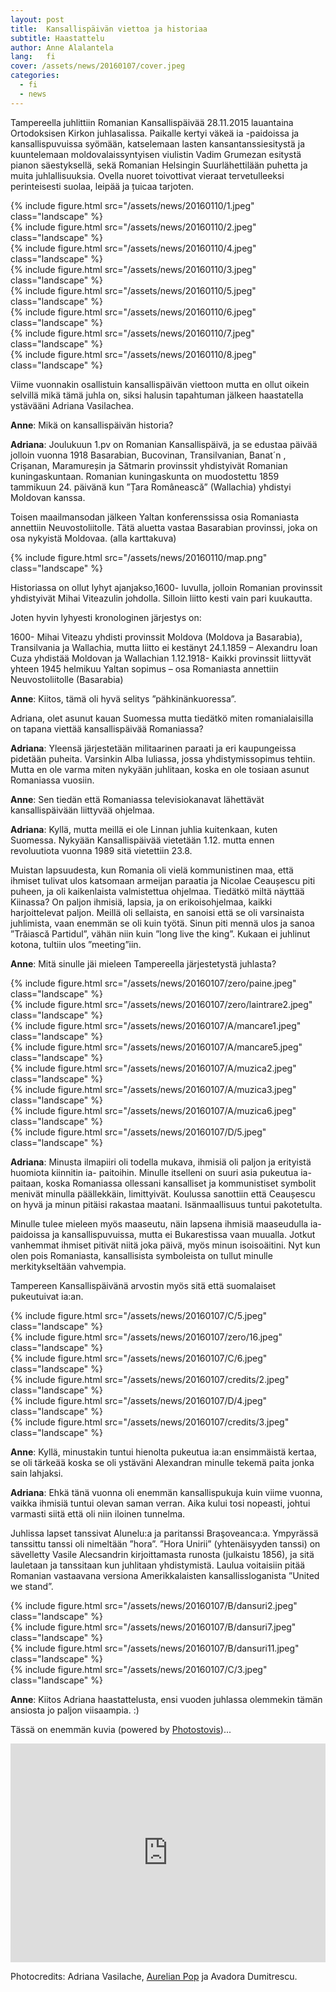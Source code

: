 ```yaml
---
layout: post
title:  Kansallispäivän viettoa ja historiaa
subtitle: Haastattelu
author: Anne Alalantela
lang:   fi
cover: /assets/news/20160107/cover.jpeg
categories:
  - fi
  - news
---
```


Tampereella juhlittiin Romanian Kansallispäivää 28.11.2015 lauantaina Ortodoksisen Kirkon juhlasalissa. Paikalle kertyi väkeä ia -paidoissa ja kansallispuvuissa syömään, katselemaan lasten kansantanssiesitystä ja kuuntelemaan moldovalaissyntyisen viulistin Vadim Grumezan esitystä pianon säestyksellä, sekä Romanian Helsingin Suurlähettilään puhetta ja muita juhlallisuuksia. Ovella nuoret toivottivat vieraat tervetulleeksi perinteisesti suolaa, leipää ja țuicaa tarjoten.

<div class="row">
  <div class="col-md-6">
  {% include figure.html src="/assets/news/20160110/1.jpeg" class="landscape" %}
  </div>
  <div class="col-md-6">
  {% include figure.html src="/assets/news/20160110/2.jpeg" class="landscape" %}
  </div>
  <div class="col-md-6">
  {% include figure.html src="/assets/news/20160110/4.jpeg" class="landscape" %}
  </div>
  <div class="col-md-6">
  {% include figure.html src="/assets/news/20160110/3.jpeg" class="landscape" %}
  </div>
  <div class="col-md-6">
  {% include figure.html src="/assets/news/20160110/5.jpeg" class="landscape" %}
  </div>
</div>
<div class="row">
  <div class="col-md-6">
  {% include figure.html src="/assets/news/20160110/6.jpeg" class="landscape" %}
  </div>
  <div class="col-md-6">
  {% include figure.html src="/assets/news/20160110/7.jpeg" class="landscape" %}
  </div>
  <div class="col-md-3">
  </div>
  <div class="col-md-6">
  {% include figure.html src="/assets/news/20160110/8.jpeg" class="landscape" %}
  </div>
</div>

Viime vuonnakin osallistuin kansallispäivän viettoon mutta en ollut oikein selvillä mikä tämä juhla on, siksi halusin tapahtuman jälkeen haastatella ystävääni Adriana Vasilachea. 

__Anne__: Mikä on kansallispäivän historia?

__Adriana__: Joulukuun 1.pv on Romanian Kansallispäivä, ja se edustaa päivää jolloin vuonna 1918 Basarabian, Bucovinan, Transilvanian, Banat´n , Crișanan, Maramureșin ja Sătmarin provinssit yhdistyivät Romanian kuningaskuntaan. Romanian kuningaskunta on muodostettu 1859 tammikuun 24. päivänä kun ”Țara Românească” (Wallachia) yhdistyi Moldovan kanssa.  

Toisen maailmansodan jälkeen Yaltan konferenssissa osia Romaniasta annettiin Neuvostoliitolle. Tätä aluetta vastaa Basarabian provinssi, joka on osa nykyistä Moldovaa. (alla karttakuva)

<div class="row">
  <div class="col-md-3">
  </div>
  <div class="col-md-6">
  {% include figure.html src="/assets/news/20160110/map.png" class="landscape" %}
  </div>
</div>

Historiassa on ollut lyhyt ajanjakso,1600- luvulla, jolloin Romanian provinssit yhdistyivät Mihai Viteazulin johdolla. Silloin liitto kesti vain pari kuukautta. 

Joten hyvin lyhyesti kronologinen järjestys on: 

1600- Mihai Viteazu yhdisti provinssit Moldova (Moldova ja Basarabia), Transilvania ja Wallachia, mutta liitto ei kestänyt
24.1.1859 – Alexandru Ioan Cuza yhdistää Moldovan ja Wallachian
1.12.1918- Kaikki provinssit liittyvät yhteen
1945 helmikuu Yaltan sopimus – osa Romaniasta annettiin Neuvostoliitolle (Basarabia)

__Anne__: Kiitos, tämä oli hyvä selitys ”pähkinänkuoressa”. 

Adriana, olet asunut kauan Suomessa mutta tiedätkö miten romanialaisilla on tapana viettää kansallispäivää Romaniassa? 

__Adriana__: Yleensä järjestetään militaarinen paraati ja eri kaupungeissa pidetään puheita. Varsinkin Alba Iuliassa, jossa yhdistymissopimus tehtiin. Mutta en ole varma miten nykyään juhlitaan, koska en ole tosiaan asunut Romaniassa vuosiin.

__Anne__: Sen tiedän että Romaniassa televisiokanavat lähettävät kansallispäivään liittyvää ohjelmaa. 

__Adriana__: Kyllä, mutta meillä ei ole Linnan juhlia kuitenkaan, kuten Suomessa. Nykyään Kansallispäivää vietetään 1.12. mutta ennen revoluutiota vuonna 1989 sitä vietettiin 23.8.

Muistan lapsuudesta, kun Romania oli vielä kommunistinen maa, että ihmiset tulivat ulos katsomaan armeijan paraatia ja Nicolae Ceaușescu piti puheen, ja oli kaikenlaista valmistettua ohjelmaa. Tiedätkö miltä näyttää Kiinassa? On paljon ihmisiä, lapsia, ja on erikoisohjelmaa, kaikki harjoittelevat paljon. Meillä oli sellaista, en sanoisi että se oli varsinaista  juhlimista, vaan enemmän se oli kuin työtä. Sinun piti mennä ulos ja sanoa ”Trăiască Partidul”, vähän niin kuin ”long live the king”. Kukaan ei juhlinut kotona, tultiin ulos ”meeting”iin.

__Anne__: Mitä sinulle jäi mieleen Tampereella järjestetystä juhlasta?

<div class="row">
  <div class="col-md-6">
    {% include figure.html src="/assets/news/20160107/zero/paine.jpeg" class="landscape" %}
  </div>
  <div class="col-md-6">
    {% include figure.html src="/assets/news/20160107/zero/laintrare2.jpeg" class="landscape" %}
  </div>
  <div class="col-md-6">
    {% include figure.html src="/assets/news/20160107/A/mancare1.jpeg" class="landscape" %}
  </div>
  <div class="col-md-6">
    {% include figure.html src="/assets/news/20160107/A/mancare5.jpeg" class="landscape" %}
  </div>
  <div class="col-md-6">
    {% include figure.html src="/assets/news/20160107/A/muzica2.jpeg" class="landscape" %}
  </div>
  <div class="col-md-6">
    {% include figure.html src="/assets/news/20160107/A/muzica3.jpeg" class="landscape" %}
  </div>
  <div class="col-md-6">
    {% include figure.html src="/assets/news/20160107/A/muzica6.jpeg" class="landscape" %}
  </div>
  <div class="col-md-6">
    {% include figure.html src="/assets/news/20160107/D/5.jpeg" class="landscape" %}
  </div>
</div>

__Adriana__: Minusta ilmapiiri oli todella mukava, ihmisiä oli paljon ja erityistä huomiota kiinnitin ia- paitoihin. Minulle itselleni on suuri asia pukeutua ia-paitaan, koska Romaniassa ollessani kansalliset ja kommunistiset symbolit menivät minulla päällekkäin, limittyivät. Koulussa sanottiin että Ceaușescu on hyvä ja minun pitäisi rakastaa maatani. Isänmaallisuus tuntui pakotetulta. 

Minulle tulee mieleen myös maaseutu, näin lapsena ihmisiä maaseudulla ia-paidoissa ja kansallispuvuissa, mutta ei Bukarestissa vaan muualla. Jotkut vanhemmat ihmiset pitivät niitä joka päivä, myös minun isoisoäitini. Nyt kun olen pois Romaniasta, kansallisista symboleista on tullut minulle merkitykseltään vahvempia.

Tampereen Kansallispäivänä arvostin myös sitä että suomalaiset pukeutuivat ia:an.

<div class="row">
  <div class="col-md-6">
    {% include figure.html src="/assets/news/20160107/C/5.jpeg" class="landscape" %}
  </div>
  <div class="col-md-6">
    {% include figure.html src="/assets/news/20160107/zero/16.jpeg" class="landscape" %}
  </div>
  <div class="col-md-6">
    {% include figure.html src="/assets/news/20160107/C/6.jpeg" class="landscape" %}
  </div>
  <div class="col-md-6">
    {% include figure.html src="/assets/news/20160107/credits/2.jpeg" class="landscape" %}
  </div>
  <div class="col-md-2">
  </div>
  <div class="col-md-4">
    {% include figure.html src="/assets/news/20160107/D/4.jpeg" class="landscape" %}
  </div>
  <div class="col-md-4">
    {% include figure.html src="/assets/news/20160107/credits/3.jpeg" class="landscape" %}
  </div>
</div>

__Anne__: Kyllä, minustakin tuntui hienolta pukeutua ia:an ensimmäistä kertaa, se oli tärkeää koska se oli ystäväni Alexandran minulle tekemä paita jonka sain lahjaksi.

__Adriana__: Ehkä tänä vuonna oli enemmän kansallispukuja kuin viime vuonna, vaikka ihmisiä tuntui olevan saman verran. Aika kului tosi nopeasti, johtui varmasti siitä että oli niin iloinen tunnelma.  

Juhlissa lapset tanssivat Alunelu:a ja paritanssi Braşoveanca:a. Ympyrässä tanssittu tanssi oli nimeltään ”hora”. ”Hora Unirii” (yhtenäisyyden tanssi) on sävelletty Vasile Alecsandrin kirjoittamasta runosta (julkaistu 1856), ja sitä lauletaan ja tanssitaan kun juhlitaan yhdistymistä. Laulua voitaisiin pitää Romanian vastaavana versiona Amerikkalaisten kansallissloganista ”United we stand”.

<div class="row">
  <div class="col-md-6">
    {% include figure.html src="/assets/news/20160107/B/dansuri2.jpeg" class="landscape" %}
  </div>
  <div class="col-md-6">
    {% include figure.html src="/assets/news/20160107/B/dansuri7.jpeg" class="landscape" %}
  </div>
  <div class="col-md-6">
    {% include figure.html src="/assets/news/20160107/B/dansuri11.jpeg" class="landscape" %}
  </div>
  <div class="col-md-6">
    {% include figure.html src="/assets/news/20160107/C/3.jpeg" class="landscape" %}
  </div>
</div>

__Anne__: Kiitos Adriana haastattelusta, ensi vuoden juhlassa olemmekin tämän ansiosta jo paljon viisaampia. :)

Tässä on enemmän kuvia (powered by [Photostovis](http://photostovis.com))...

<iframe class="photostovis" width="100%" height="350" src="https://tsry.photostovis.net:17413/?key=7D3186498ED5F46E9F3686873891D1CA9A81F958CFE3C93457EB792C&embedded=1" frameborder="0" allowfullscreen></iframe>

Photocredits: Adriana Vasilache, [Aurelian Pop](https://www.facebook.com/aurelian.pop.photography) ja Avadora Dumitrescu.
